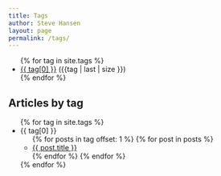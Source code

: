 ```yaml
---
title: Tags
author: Steve Hansen
layout: page
permalink: /tags/
---
```

<ul>
{% for tag in site.tags %}  <li><a href="#{{ tag[0] }}">{{ tag[0] }}</a> ({{tag | last | size }})</li>
{% endfor %}</ul>
<h2>Articles by tag</h2>
<ul>{% for tag in site.tags %}
  <li><a name="{{ tag[0] }}"></a>{{ tag[0] }}
    <ul>{% for posts in tag offset: 1 %}
      {% for post in posts %}<li><a href="{{ post.url }}">{{ post.title }}</a></li>{% endfor %}
    {% endfor %}</ul>
  </li>{% endfor %}
</ul>